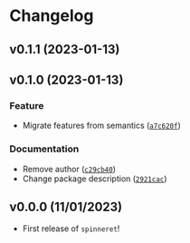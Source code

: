 # Changelog

<!--next-version-placeholder-->

## v0.1.1 (2023-01-13)


## v0.1.0 (2023-01-13)
### Feature
* Migrate features from semantics ([`a7c620f`](https://github.com/EDIorg/spinneret/commit/a7c620f4cb50d4992fcd39412a34177e5fffcb19))

### Documentation
* Remove author ([`c29cb40`](https://github.com/EDIorg/spinneret/commit/c29cb4003a3dfe458d51312c5f2b41d848423d7d))
* Change package description ([`2921cac`](https://github.com/EDIorg/spinneret/commit/2921cac151e3f055494d710834324dbbd792f51e))

## v0.0.0 (11/01/2023)

- First release of `spinneret`!